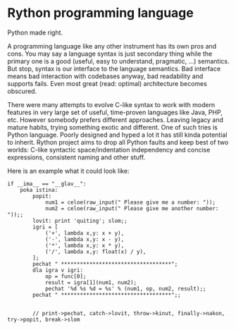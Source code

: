 # Rython programming language
Python made right.

A programming language like any other instrument has its own pros and cons. 
You may say a language syntax is just secondary thing while the primary one is a good (useful, easy to understand, pragmatic, ...) semantics. But stop, syntax is our interface to the language semantics. Bad interface means bad interaction with codebases anyway, bad readability and supports fails. Even most great (read: optimal) architecture becomes obscured. 

There were many attempts to evolve C-like syntax to work with modern features in very large set of useful, time-proven languages like Java, PHP, etc. 
However somebody prefers different approaches. Leaving legacy and mature habits, trying something exotic and different. One of such tries is Python language. Poorly designed and hyped a lot it has still kinda potential to inherit. 
Rython project aims to drop all Python faults and keep best of two worlds: C-like syntactic space/indentation independency and concise expressions, consistent naming and other stuff.

Here is an example what it could look like:

```
if __ima__ == "__glav__":
    poka istina:
        popit:
			num1 = celoe(raw_input(" Please give me a number: "));
			num2 = celoe(raw_input(" Please give me another number: "));;
		lovit: print 'quiting'; slom;;
        igri = [
            ('+', lambda x,y: x + y),
            ('-', lambda x,y: x - y),
            ('*', lambda x,y: x * y),
            ('/', lambda x,y: float(x) / y),
        ];
        pechat " ***********************************";
        dla igra v igri:
            op = func[0];
            result = igra[1](num1, num2);
            pechat '%d %s %d = %s' % (num1, op, num2, result);;
        pechat " ***********************************";;
    
   
		// print->pechat, catch->lovit, throw->kinut, finally->nakon, try->popit, break->slom
```
